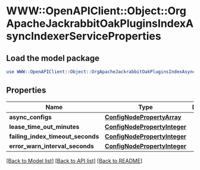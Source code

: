 # WWW::OpenAPIClient::Object::OrgApacheJackrabbitOakPluginsIndexAsyncIndexerServiceProperties

## Load the model package
```perl
use WWW::OpenAPIClient::Object::OrgApacheJackrabbitOakPluginsIndexAsyncIndexerServiceProperties;
```

## Properties
Name | Type | Description | Notes
------------ | ------------- | ------------- | -------------
**async_configs** | [**ConfigNodePropertyArray**](ConfigNodePropertyArray.md) |  | [optional] 
**lease_time_out_minutes** | [**ConfigNodePropertyInteger**](ConfigNodePropertyInteger.md) |  | [optional] 
**failing_index_timeout_seconds** | [**ConfigNodePropertyInteger**](ConfigNodePropertyInteger.md) |  | [optional] 
**error_warn_interval_seconds** | [**ConfigNodePropertyInteger**](ConfigNodePropertyInteger.md) |  | [optional] 

[[Back to Model list]](../README.md#documentation-for-models) [[Back to API list]](../README.md#documentation-for-api-endpoints) [[Back to README]](../README.md)


